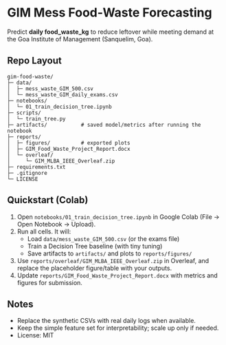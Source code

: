 # GIM Mess Food-Waste Forecasting

Predict **daily food_waste_kg** to reduce leftover while meeting demand at the Goa Institute of Management (Sanquelim, Goa).

## Repo Layout
```
gim-food-waste/
├─ data/
│  ├─ mess_waste_GIM_500.csv
│  └─ mess_waste_GIM_daily_exams.csv
├─ notebooks/
│  └─ 01_train_decision_tree.ipynb
├─ scripts/
│  └─ train_tree.py
├─ artifacts/           # saved model/metrics after running the notebook
├─ reports/
│  ├─ figures/          # exported plots
│  ├─ GIM_Food_Waste_Project_Report.docx
│  └─ overleaf/
│     └─ GIM_MLBA_IEEE_Overleaf.zip
├─ requirements.txt
├─ .gitignore
└─ LICENSE
```

## Quickstart (Colab)
1. Open `notebooks/01_train_decision_tree.ipynb` in Google Colab (File → Open Notebook → Upload).
2. Run all cells. It will:
   - Load `data/mess_waste_GIM_500.csv` (or the exams file)
   - Train a Decision Tree baseline (with tiny tuning)
   - Save artifacts to `artifacts/` and plots to `reports/figures/`
3. Use `reports/overleaf/GIM_MLBA_IEEE_Overleaf.zip` in Overleaf, and replace the placeholder figure/table with your outputs.
4. Update `reports/GIM_Food_Waste_Project_Report.docx` with metrics and figures for submission.

## Notes
- Replace the synthetic CSVs with real daily logs when available.
- Keep the simple feature set for interpretability; scale up only if needed.
- License: MIT
